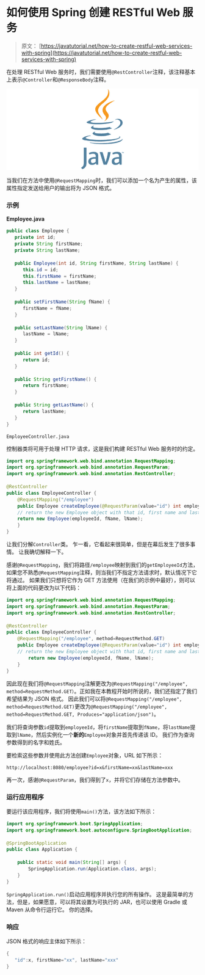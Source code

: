# 如何使用 Spring 创建 RESTful Web 服务

> 原文： [https://javatutorial.net/how-to-create-restful-web-services-with-spring](https://javatutorial.net/how-to-create-restful-web-services-with-spring)

在处理 RESTful Web 服务时，我们需要使用`@RestController`注释，该注释基本上表示`@Controller`和`@ResponseBody`注释。

![java-featured-image](img/e0db051dedc1179e7424b6d998a6a772.jpg)

当我们在方法中使用`@RequestMapping`时，我们可以添加一个名为产生的属性，该属性指定发送给用户的输出将为 JSON 格式。

### 示例

**Employee.java**

```java
public class Employee {
   private int id;
   private String firstName;
   private String lastName;

   public Employee(int id, String firstName, String lastName) {
      this.id = id;
      this.firstName = firstName;
      this.lastName = lastName;
   }

   public setFirstName(String fName) {
      firstName = fName;
   }

   public setLastName(String lName) {
      lastName = lName;
   }

   public int getId() {
      return id;
   }

   public String getFirstName() {
      return firstName;
   }

   public String getLastName() {
      return lastName;
   }
}
```

`EmployeeController.java`

控制器类将可用于处理 HTTP 请求，这是我们构建 RESTful Web 服务时的约定。

```java
import org.springframework.web.bind.annotation.RequestMapping;
import org.springframework.web.bind.annotation.RequestParam;
import org.springframework.web.bind.annotation.RestController;

@RestController
public class EmployeeController {
    @RequestMapping("/employee")
    public Employee createEmployee(@RequestParam(value="id") int employeeId, @RequestParam(value="firstName") String fName, @RequestParam(value="lastName") String lName) {		
	// return the new Employee object with that id, first name and last name
	return new Employee(employeeId, fName, lName);
    }
}
```

让我们分解`Controller`类。 乍一看，它看起来很简单，但是在幕后发生了很多事情。 让我确切解释一下。

感谢`@RequestMapping`，我们将路径`/employee`映射到我们的`getEmployeeId`方法，如果您不熟悉`@RequestMapping`注释，则当我们不指定方法请求时，默认情况下它将通过。 如果我们只想将它作为 GET 方法使用（在我们的示例中最好），则可以将上面的代码更改为以下代码：

```java
import org.springframework.web.bind.annotation.RequestMapping;
import org.springframework.web.bind.annotation.RequestParam;
import org.springframework.web.bind.annotation.RestController;

@RestController
public class EmployeeController {    
    @RequestMapping("/employee", method=RequestMethod.GET)
    public Employee createEmployee(@RequestParam(value="id") int employeeId, @RequestParam(value="firstName") String fName, @RequestParam(value="lastName") String lName) {        		
	// return the new Employee object with that id, first name and last name 
        return new Employee(employeeId, fName, lName);
    }
}
```

因此现在我们将`@RequestMapping`注解更改为`@RequestMapping("/employee", method=RequestMethod.GET）`。正如我在本教程开始时所说的，我们还指定了我们希望结果为 JSON 格式。 因此我们可以将`@RequestMapping("/employee", method=RequestMethod.GET)`更改为`@RequestMapping("/employee", method=RequestMethod.GET, Produces="application/json")`。

我们将查询参数`id`提取到`employeeId`，将`firstName`提取到`fName`，将`lastName`提取到`lName`，然后实例化一个**新的**`Employee`对象并首先传递该 ID。 我们作为查询参数得到的名字和姓氏。

要检索这些参数并使用此方法创建`Employee`对象，URL 如下所示：

```
http://localhost:8080/employee?id=x&firstName=xx&lastName=xxx
```

再一次，感谢`@RequestParam`，我们得到了`x`，并将它们存储在方法参数中。

### 运行应用程序

要运行该应用程序，我们将使用`main()`方法，该方法如下所示：

```java
import org.springframework.boot.SpringApplication;
import org.springframework.boot.autoconfigure.SpringBootApplication;

@SpringBootApplication
public class Application {

    public static void main(String[] args) {
        SpringApplication.run(Application.class, args);
    }
}
```

`SpringApplication.run()`启动应用程序并执行您的所有操作。 这是最简单的方法，但是，如果愿意，可以将其设置为可执行的 JAR，也可以使用 Gradle 或 Maven 从命令行运行它。 你的选择。

### 响应

JSON 格式的响应主体如下所示：

```java
{
   "id":x, firstName="xx", lastName="xxx"
}
```